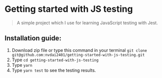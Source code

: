 # Getting started with JS testing
> A simple project which I use for learning JavaScript testing with Jest.

## Installation guide:
 1. Download zip file or type this command in your terminal `git clone git@github.com:nvdai2401/getting-started-with-js-testing.git`
 2. Type `cd getting-started-with-js-testing`
 2. Type `yarn`
 3. Type `yarn test` to see the testing results.